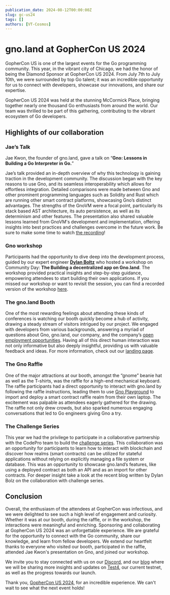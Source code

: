 ```yaml
---
publication_date: 2024-08-12T00:00:00Z
slug: gc-us24
tags: []
authors: [VT-Cosmos]
---
```


# gno.land at GopherCon US 2024

GopherCon US is one of the largest events for the Go programming community.
This year, in the vibrant city of Chicago, we had the honor of being the Diamond
Sponsor at GopherCon US 2024. From July 7th to July 10th, we were surrounded by 
top Go talent; it was an incredible opportunity for us to connect with developers,
showcase our innovations, and share our expertise.

GopherCon US 2024 was held at the stunning McCormick Place, bringing together
nearly one thousand Go enthusiasts from around the world. Our team was thrilled
to be part of this gathering, contributing to the vibrant ecosystem of Go
developers.

## Highlights of our collaboration

### Jae’s Talk

Jae Kwon, the founder of gno.land, gave a talk on “**Gno: Lessons in Building a
Go Interpreter in Go.**”

Jae’s talk provided an in-depth overview of why this technology is gaining 
traction in the development community. The discussion began with the key reasons
to use Gno, and its seamless interoperability which allows for effortless 
integration. Detailed comparisons were made between Gno and other prominent
programming languages such as Solidity and Rust which are running other smart 
contract platforms, showcasing Gno’s distinct advantages. The strengths of the
GnoVM were a focal point, particularly its stack based AST architecture, its 
auto persistence, as well as its determinism and other features. The presentation
also shared valuable lessons learned from GnoVM's development and implementation,
offering insights into best practices and challenges overcome in the future work. 
Be sure to make some time to watch [the recording](https://www.youtube.com/watch?v=betUkghf_jo)!

### Gno workshop

Participants had the opportunity to dive deep into the development process, 
guided by our expert engineer **[Dylan Boltz](https://github.com/deelawn)** who hosted a workshop on Community 
Day: **The Building a decentralized app on Gno.land**. The workshop provided practical 
insights and step-by-step guidance, empowering attendees to start building their
own applications. If you missed our workshop or want to revisit the session, you 
can find a recorded version of the workshop [here](https://www.youtube.com/watch?v=lwL2VyjaV-A).

### The gno.land Booth
One of the most rewarding feelings about attending these kinds of conferences
is watching our booth quickly become a hub of activity, drawing a steady stream 
of visitors intrigued by our project. We engaged with developers from various 
backgrounds, answering a myriad of questions about Gno, gno.land, our company, 
and the company’s [open employment opportunities](https://jobs.lever.co/allinbits).
Having all of this direct human interaction was not only informative but also
deeply insightful, providing us with valuable feedback and ideas. For more 
information, check out our [landing page](https://gno.land/gophercon24).

### The Gno Raffle

One of the major attractions at our booth, amongst the “gnome” beanie hat as 
well as the T-shirts, was the raffle for a high-end mechanical keyboard. The 
raffle participants had a direct opportunity to interact with gno.land by 
following the raffle instructions, leading them to use [Gno Playground](https://play.gno.land/) to import
and deploy a smart contract raffle realm from their own laptop. The excitement 
was palpable as attendees eagerly gathered for the drawing. The raffle not only 
drew crowds, but also sparked numerous engaging conversations that led to Go 
engineers giving Gno a try.

### The Challenge Series

This year we had the privilege to participate in a collaborative partnership
with the CodePro team to build the [challenge series](https://gophercon.challengeseries.org/). This collaboration was an
opportunity for participants to learn how to interact with blockchain and 
discover how realms (smart contracts) can be utilized for stateful applications
without relying on explicitly managing a file system or database. This was an 
opportunity to showcase gno.land’s features, like using a deployed contract as
both an API and as an import for other contracts. For deeper insight take a look 
at the recent blog written by Dylan Bolz on the collaboration with challenge 
series.

## Conclusion

Overall, the enthusiasm of the attendees at GopherCon was infectious, and we 
were delighted to see such a high level of engagement and curiosity. Whether 
it was at our booth, during the raffle, or in the workshop, the interactions
were meaningful and enriching. Sponsoring and collaborating at GopherCon US 
2024 was an unforgettable experience. We are grateful for the opportunity to 
connect with the Go community, share our knowledge, and learn from fellow 
developers. We extend our heartfelt thanks to everyone who visited our booth,
participated in the raffle, attended Jae Kwon's presentation on Gno, and joined 
our workshop.

We invite you to stay connected with us on our [Discord](https://discord.gg/43HC5NZzHe),
and our [blog](https://gno.land/r/gnoland/blog) where we 
will be sharing more insights and updates on 
[Test4](https://gno.land/r/gnoland/blog:p/test4-live), our current testnet, as
well as the progress towards our launch.

Thank you, [GopherCon US 2024](https://x.com/gophercon), for an incredible experience. 
We can't wait to see what the next event holds!

